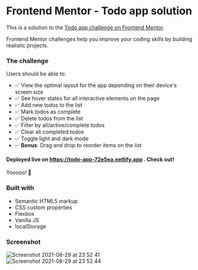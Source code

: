# Frontend Mentor - Todo app solution

This is a solution to the [Todo app challenge on Frontend Mentor](https://www.frontendmentor.io/challenges/todo-app-Su1_KokOW).

Frontend Mentor challenges help you improve your coding skills by building realistic projects.

### The challenge

Users should be able to:

- ✅ View the optimal layout for the app depending on their device's screen size
- ✅ See hover states for all interactive elements on the page
- ✅ Add new todos to the list
- ✅ Mark todos as complete
- ✅ Delete todos from the list
- ✅ Filter by all/active/complete todos
- ✅ Clear all completed todos
- ✅ Toggle light and dark mode
- ✅ **Bonus**: Drag and drop to reorder items on the list

#### Deployed live on **https://todo-app-72e5ea.netlify.app** . Check out!

Yooooo! 🚀

### Built with

- Semantic HTML5 markup
- CSS custom properties
- Flexbox
- Vanilla JS
- localStorage

### Screenshot

![Screenshot 2021-08-29 at 23 52 41](https://user-images.githubusercontent.com/68222437/131265040-6cec3ad9-8ba4-48e1-aae5-fd22b52064fd.png)
![Screenshot 2021-08-29 at 23 52 44](https://user-images.githubusercontent.com/68222437/131265043-5f3b0451-9a4e-4cc3-b630-8be1e8b3f629.png)

